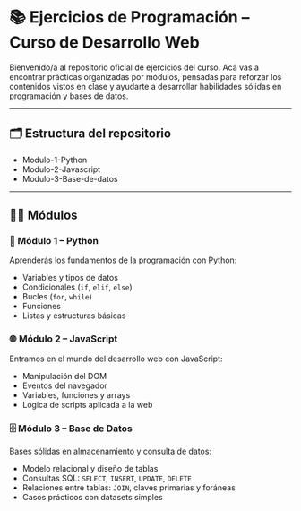 # 📚 Ejercicios de Programación – Curso de Desarrollo Web

Bienvenido/a al repositorio oficial de ejercicios del curso. Acá vas a encontrar prácticas organizadas por módulos, pensadas para reforzar los contenidos vistos en clase y ayudarte a desarrollar habilidades sólidas en programación y bases de datos.

---

## 🗂 Estructura del repositorio

- Modulo-1-Python 
- Modulo-2-Javascript 
- Modulo-3-Base-de-datos 


---

## 🧑‍🎓 Módulos

### 🐍 Módulo 1 – Python
Aprenderás los fundamentos de la programación con Python:

- Variables y tipos de datos
- Condicionales (`if`, `elif`, `else`)
- Bucles (`for`, `while`)
- Funciones
- Listas y estructuras básicas

### 🌐 Módulo 2 – JavaScript
Entramos en el mundo del desarrollo web con JavaScript:

- Manipulación del DOM
- Eventos del navegador
- Variables, funciones y arrays
- Lógica de scripts aplicada a la web

### 🗄️ Módulo 3 – Base de Datos
Bases sólidas en almacenamiento y consulta de datos:

- Modelo relacional y diseño de tablas
- Consultas SQL: `SELECT`, `INSERT`, `UPDATE`, `DELETE`
- Relaciones entre tablas: `JOIN`, claves primarias y foráneas
- Casos prácticos con datasets simples


